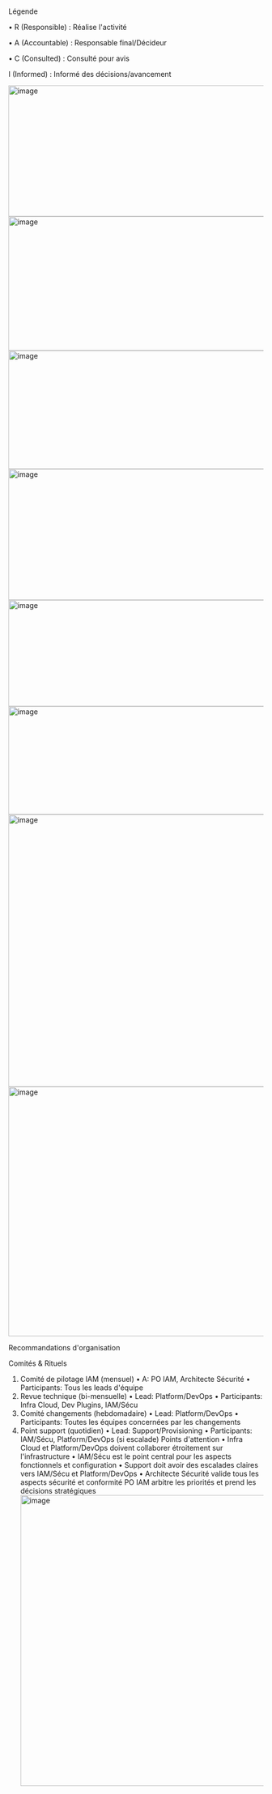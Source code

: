 #

Légende

• R (Responsible) : Réalise l'activité

• A (Accountable) : Responsable final/Décideur

• C (Consulted) : Consulté pour avis

I (Informed) : Informé des décisions/avancement



<img width="711" height="259" alt="image" src="https://github.com/user-attachments/assets/8d6a89de-f6e5-4008-b396-a8db8a73bdf9" />

<img width="712" height="265" alt="image" src="https://github.com/user-attachments/assets/aa27200e-ba99-4cf6-b779-e80361928d8a" />


<img width="667" height="234" alt="image" src="https://github.com/user-attachments/assets/0ef886a6-5d6b-4987-86a9-ada5f1373fb9" />

<img width="694" height="259" alt="image" src="https://github.com/user-attachments/assets/9ce10968-be1a-444f-bf93-577a0933f573" />

<img width="663" height="210" alt="image" src="https://github.com/user-attachments/assets/83f03574-a38c-479e-a13b-bac1745e7c52" />


<img width="633" height="214" alt="image" src="https://github.com/user-attachments/assets/8bec66fc-fad2-4a1f-935b-8de60113719f" />


<img width="646" height="538" alt="image" src="https://github.com/user-attachments/assets/5163ca33-2c94-4258-996e-379e12490e28" />



<img width="634" height="493" alt="image" src="https://github.com/user-attachments/assets/50916c30-a775-4ffe-aa93-c7cf12234421" />

Recommandations d'organisation

Comités & Rituels

1. Comité de pilotage IAM (mensuel)
• A: PO IAM, Architecte Sécurité
• Participants: Tous les leads d'équipe
2. Revue technique (bi-mensuelle)
• Lead: Platform/DevOps
• Participants: Infra Cloud, Dev Plugins, IAM/Sécu
3. Comité changements (hebdomadaire)
• Lead: Platform/DevOps
• Participants: Toutes les équipes concernées par les changements
4. Point support (quotidien)
• Lead: Support/Provisioning
• Participants: IAM/Sécu, Platform/DevOps (si escalade)
Points d'attention
• Infra Cloud et Platform/DevOps doivent collaborer étroitement sur l'infrastructure
• IAM/Sécu est le point central pour les aspects fonctionnels et configuration
• Support doit avoir des escalades claires vers IAM/Sécu et Platform/DevOps
• Architecte Sécurité valide tous les aspects sécurité et conformité
PO IAM arbitre les priorités et prend les décisions stratégiques<img width="837" height="575" alt="image" src="https://github.com/user-attachments/assets/d19de74c-a0f3-4d60-a142-da8f2f373563" />


